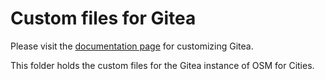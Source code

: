 # Custom files for Gitea

Please visit the [documentation page](https://docs.gitea.com/administration/customizing-gitea) for customizing Gitea.

This folder holds the custom files for the Gitea instance of OSM for Cities.
